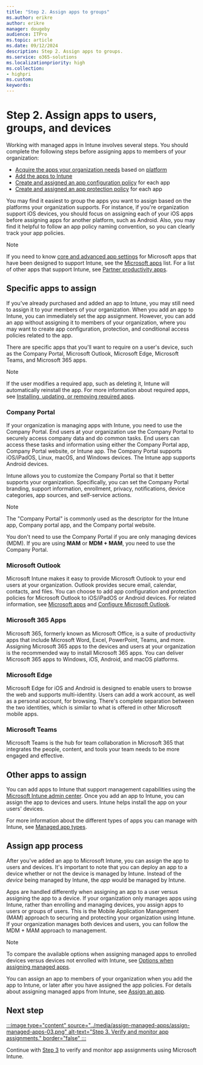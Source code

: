 ```yaml
---
title: "Step 2. Assign apps to groups"
ms.author: erikre
author: erikre
manager: dougeby
audience: ITPro
ms.topic: article
ms.date: 09/12/2024
description: Step 2. Assign apps to groups.
ms.service: o365-solutions
ms.localizationpriority: high
ms.collection:
- highpri
ms.custom:
keywords:
---
```


# Step 2. Assign apps to users, groups, and devices

Working with managed apps in Intune involves several steps. You should complete the following steps before assigning apps to members of your organization:
- [Acquire the apps your organization needs](/microsoft-365/solutions/apps-purchase-overview) based on [platform](/microsoft-365/solutions/apps-purchase-store#add-store-apps-based-on-platform)
- [Add the apps to Intune](/microsoft-365/solutions/apps-add-overview)
- [Create and assigned an app configuration policy](/microsoft-365/solutions/apps-config-overview) for each app
- [Create and assigned an app protection policy](/microsoft-365/solutions/apps-protect-overview) for each app

You may find it easiest to group the apps you want to assign based on the platforms your organization supports. For instance, if you're organization support iOS devices, you should focus on assigning each of your iOS apps before assigning apps for another platform, such as Android. Also, you may find it helpful to follow an app policy naming convention, so you can clearly track your app policies.

> [!NOTE]
> If you need to know [core and advanced app settings](/mem/intune/apps/apps-supported-intune-apps#core-app-settings) for Microsoft apps that have been designed to support Intune, see the [Microsoft apps](/mem/intune/apps/apps-supported-intune-apps) list. For a list of other apps that support Intune, see [Partner productivity apps](/mem/intune/apps/apps-supported-intune-apps#core-app-settings).

## Specific apps to assign

If you've already purchased and added an app to Intune, you may still need to assign it to your members of your organization. When you add an app to Intune, you can immediately set the app assignment. However, you can add an app without assigning it to members of your organization, where you may want to create app configuration, protection, and conditional access policies related to the app.

There are specific apps that you'll want to require on a user's device, such as the Company Portal, Microsoft Outlook, Microsoft Edge, Microsoft Teams, and Microsoft 365 apps.

> [!NOTE]
> If the user modifies a required app, such as deleting it, Intune will automatically reinstall the app. For more information about required apps, see [Installing, updating, or removing required apps](/mem/intune/apps/apps-add#installing-updating-or-removing-required-apps).

### Company Portal

If your organization is managing apps with Intune, you need to use the Company Portal. End users at your organization use the Company Portal to securely access company data and do common tasks. End users can access these tasks and information using either the Company Portal app, Company Portal website, or Intune app. The Company Portal supports iOS/iPadOS, Linux, macOS, and Windows devices. The Intune app supports Android devices.

Intune allows you to customize the Company Portal so that it better supports your organization. Specifically, you can set the Company Portal branding, support information, enrollment, privacy, notifications, device categories, app sources, and self-service actions.

> [!NOTE]
> The "Company Portal" is commonly used as the descriptor for the Intune app, Company portal app, and the Company portal website.
> 
> You don't need to use the Company Portal if you are only managing devices (MDM). If you are using **MAM** or **MDM + MAM**, you need to use the Company Portal.

### Microsoft Outlook

Microsoft Intune makes it easy to provide Microsoft Outlook to your end users at your organization. Outlook provides secure email, calendar, contacts, and files. You can choose to add app configuration and protection policies for Microsoft Outlook to iOS/iPadOS or Android devices. For related information, see [Microsoft apps](/mem/intune/apps/apps-supported-intune-apps#microsoft-apps) and [Configure Microsoft Outlook](/microsoft-365/solutions/apps-config-step-2).

### Microsoft 365 Apps

Microsoft 365, formerly known as Microsoft Office, is a suite of productivity apps that include Microsoft Word, Excel, PowerPoint, Teams, and more. Assigning Microsoft 365 apps to the devices and users at your organization is the recommended way to install Microsoft 365 apps. You can deliver Microsoft 365 apps to Windows, iOS, Android, and macOS platforms.

### Microsoft Edge

Microsoft Edge for iOS and Android is designed to enable users to browse the web and supports multi-identity. Users can add a work account, as well as a personal account, for browsing. There's complete separation between the two identities, which is similar to what is offered in other Microsoft mobile apps.

### Microsoft Teams

Microsoft Teams is the hub for team collaboration in Microsoft 365 that integrates the people, content, and tools your team needs to be more engaged and effective.

## Other apps to assign

You can add apps to Intune that support management capabilities using the [Microsoft Intune admin center](https://go.microsoft.com/fwlink/?linkid=2109431). Once you add an app to Intune, you can assign the app to devices and users. Intune helps install the app on your users' devices.

For more information about the different types of apps you can manage with Intune, see [Managed app types](/microsoft-365/solutions/apps-type-overview#managed-app-types).

## Assign app process

After you've added an app to Microsoft Intune, you can assign the app to users and devices. It's important to note that you can deploy an app to a device whether or not the device is managed by Intune. Instead of the *device* being managed by Intune, the *app* would be managed by Intune.

Apps are handled differently when assigning an app to a user versus assigning the app to a device. If your organization only manages apps using Intune, rather than enrolling and managing devices, you assign apps to users or groups of users. This is the Mobile Application Management (MAM) approach to securing and protecting your organization using Intune. If your organization manages both devices and users, you can follow the MDM + MAM approach to management.

> [!NOTE]
> To compare the available options when assigning managed apps to enrolled devices versus devices not enrolled with Intune, see [Options when assigning managed apps](/mem/intune/apps/apps-deploy#options-when-assigning-managed-apps).

You can assign an app to members of your organization when you add the app to Intune, or later after you have assigned the app policies. For details about assigning managed apps from Intune, see [Assign an app](/mem/intune/apps/apps-deploy#options-when-assigning-managed-apps).

## Next step

[:::image type="content" source="../media/assign-managed-apps/assign-managed-apps-03.png" alt-text="Step 3. Verify and monitor app assignments." border="false" :::](apps-assign-step-3.md)

Continue with [Step 3](apps-assign-step-3.md) to verify and monitor app assignments using Microsoft Intune.